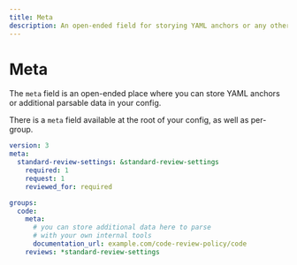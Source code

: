 ```yaml
---
title: Meta
description: An open-ended field for storying YAML anchors or any other structured data.
---
```


# Meta

The `meta` field is an open-ended place where you can store YAML anchors or additional parsable data in your config.

There is a `meta` field available at the root of your config, as well as per-group.

```yaml
version: 3
meta:
  standard-review-settings: &standard-review-settings
    required: 1
    request: 1
    reviewed_for: required

groups:
  code:
    meta:
      # you can store additional data here to parse
      # with your own internal tools
      documentation_url: example.com/code-review-policy/code
    reviews: *standard-review-settings
```
